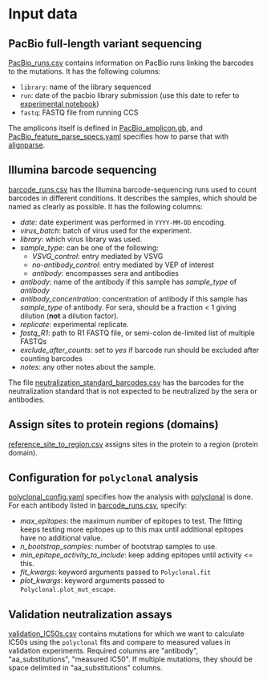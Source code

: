 # Input data

## PacBio full-length variant sequencing
[PacBio_runs.csv](PacBio_runs.csv) contains information on PacBio runs linking the barcodes to the mutations. It has the following columns:
 - `library`: name of the library sequenced
 - `run`: date of the pacbio library submission (use this date to refer to [experimental notebook](https://docs.google.com/document/d/1kWsdfg_-4m59Jj2jqEZwGwP5sN3cCqypFzaeGgUX144/edit?usp=sharing))
 - `fastq`: FASTQ file from running CCS

The amplicons itself is defined in [PacBio_amplicon.gb](PacBio_amplicon.gb), and [PacBio_feature_parse_specs.yaml](PacBio_feature_parse_specs.yaml) specifies how to parse that with [alignparse](https://jbloomlab.github.io/alignparse/).

## Illumina barcode sequencing
[barcode_runs.csv](barcode_runs.csv) has the Illumina barcode-sequencing runs used to count barcodes in different conditions.
It describes the samples, which should be named as clearly as possible.
It has the following columns:

 - *date*: date experiment was performed in `YYYY-MM-DD` encoding.
 - *virus_batch*: batch of virus used for the experiment.
 - *library*: which virus library was used.
 - *sample_type*: can be one of the following:
   + *VSVG_control*: entry mediated by VSVG
   + *no-antibody_control*: entry mediated by VEP of interest
   + *antibody*: encompasses sera and antibodies
 - *antibody*: name of the antibody if this sample has *sample_type* of *antibody*
 - *antibody_concentration*: concentration of antibody if this sample has *sample_type* of antibody. For sera, should be a fraction < 1 giving dilution (**not** a dilution factor).
 - *replicate*: experimental replicate.
 - *fastq_R1*: path to R1 FASTQ file, or semi-colon de-limited list of multiple FASTQs
 - *exclude_after_counts*: set to *yes* if barcode run should be excluded after counting barcodes
 - *notes*: any other notes about the sample.

The file [neutralization_standard_barcodes.csv](neutralization_standard_barcodes.csv) has the barcodes for the neutralization standard that is not expected to be neutralized by the sera or antibodies.

## Assign sites to protein regions (domains)
[reference_site_to_region.csv](reference_site_to_region.csv) assigns sites in the protein to a region (protein domain).

## Configuration for `polyclonal` analysis
[polyclonal_config.yaml](polyclonal_config.yaml) specifies how the analysis with [polyclonal](https://jbloomlab.github.io/polyclonal/) is done.
For each antibody listed in [barcode_runs.csv](barcode_runs.csv), specify:

 - *max_epitopes*: the maximum number of epitopes to test. The fitting keeps testing more epitopes up to this max until additional epitopes have no additional value.
 - *n_bootstrap_samples*: number of bootstrap samples to use.
 - *min_epitope_activity_to_include*: keep adding epitopes until activity <= this.
 - *fit_kwargs*: keyword arguments passed to `Polyclonal.fit`
 - *plot_kwargs*: keyword arguments passed to `Polyclonal.plot_mut_escape`.

## Validation neutralization assays
[validation_IC50s.csv](validation_IC50s.csv) contains mutations for which we want to calculate IC50s using the `polyclonal` fits and compare to measured values in validation experiments.
Required columns are "antibody", "aa_substitutions", "measured IC50". If multiple mutations, they should be space delimited in "aa_substitutions" columns.
